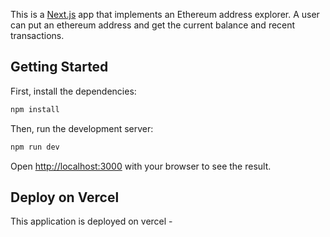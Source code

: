 This is a [Next.js](https://nextjs.org/) app that implements an Ethereum address explorer. A user can put an ethereum address and get the current balance and recent transactions.

## Getting Started

First, install the dependencies:
```bash
npm install
```

Then, run the development server:

```bash
npm run dev
```

Open [http://localhost:3000](http://localhost:3000) with your browser to see the result.

## Deploy on Vercel

This application is deployed on vercel -

